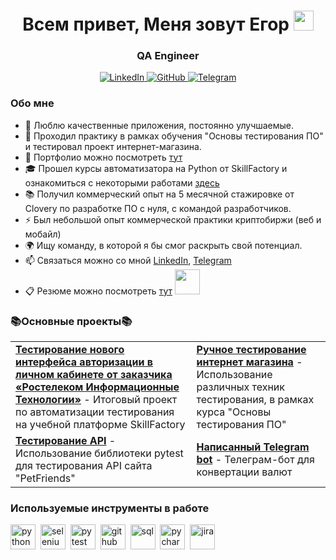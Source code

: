 <div id="header" align="center">
	<h1>Всем привет, Меня зовут Егор
	<img src="https://github.com/blackcater/blackcater/raw/main/images/Hi.gif" height="32"/></h1>
	<h3>QA Engineer</h3>
</div>
<div id="socials" align="center">
	<a href="https://www.linkedin.com/in/egor-felbush-019411267/">
		<img src="https://img.shields.io/badge/LinkedIn-blue?style=for-the-badge&logo=linkedin&logoColor=white" alt="LinkedIn"/>
	</a>
	<a href="https://drive.google.com/file/d/140ljOgqayA_C1w2pFhyAttb1viy2g47u/view?usp=share_link">
		<img src="https://img.shields.io/badge/Resume-black?style=for-the-badge&logo=googledrive&logoColor=white" alt="GitHub"/>
	</a>
	<a href="https://t.me/felbushe">
		<img src="https://img.shields.io/badge/Telegram-blue?style=for-the-badge&logo=telegram&logoColor=white" alt="Telegram"/>
	</a>
</div>

### Обо мне
- 🌱 Люблю качественные приложения, постоянно улучшаемые.
- 📝 Проходил практику в рамках обучения "Основы тестирования ПО" и тестировал проект интернет-магазина.
- 📄 Портфолио можно посмотреть [тут](https://github.com/Felbushe/Portfolio.git)
- 🎓 Прошел курсы автоматизатора на Python от SkillFactory и ознакомиться с некоторыми работами [здесь](https://github.com/Felbushe/SF)
- 📚 Получил коммерческий опыт на 5 месячной стажировке от Clovery по разработке ПО с нуля, с командой разработчиков.
- ⚡️ Был небольшой опыт коммерческой практики криптобиржи (веб и мобайл) 
- 🌍 Ищу команду, в которой я бы смог раскрыть свой потенциал.
- 📫 Связаться можно со мной [LinkedIn](https://www.linkedin.com/in/egor-felbush-019411267/), [Telegram](https://t.me/felbushe)
- 📋 Резюме можно посмотреть [тут](https://drive.google.com/file/d/140ljOgqayA_C1w2pFhyAttb1viy2g47u/view?usp=share_link)
<img src="https://media.giphy.com/media/QmGShkWAWid2hzCqHE/giphy.gif" height="40"/></h2>



### 📚Основные проекты📚
<table>
<tr>
    <td><b><a href="https://github.com/Felbushe/SF/tree/master/Modul28">Тестирование нового интерфейса авторизации в личном кабинете от заказчика «Ростелеком Информационные Технологии»</a></b> - Итоговый проект по автоматизации тестирования на учебной платформе SkillFactory</td>
    <td><b><a href="https://github.com/Felbushe/Portfolio">Ручное тестирование интернет магазина</a></b> - Использование различных техник тестирования, в рамках курса "Основы тестирования ПО"</td>
</tr>
<tr>
    <td><b><a href="https://github.com/Felbushe/Pytest">Тестирование API</a></b> - Использование библиотеки pytest для тестирования API сайта "PetFriends"</td>
    <td><b><a href="https://github.com/Felbushe/TelegramBot">Написанный Telegram bot</a></b> - Телеграм-бот для конвертации валют</td>
</tr>
</table>


### Используемые инструменты в работе
<img src="https://cdn.jsdelivr.net/gh/devicons/devicon/icons/python/python-original.svg" title="python" width="40" height="40"/>&nbsp;
<img src="https://cdn.jsdelivr.net/gh/devicons/devicon/icons/selenium/selenium-original.svg" title="selenium" width="40" height="40"/>&nbsp;
<img src="https://cdn.jsdelivr.net/gh/devicons/devicon/icons/pytest/pytest-original.svg" title="pytest" width="40" height="40"/>&nbsp;
<img src="https://cdn.jsdelivr.net/gh/devicons/devicon/icons/github/github-original.svg" title="github" width="40" height="40"/>&nbsp;
<img src="https://cdn.jsdelivr.net/gh/devicons/devicon/icons/mysql/mysql-original.svg" title="sql" width="40" height="40"/>&nbsp;
<img src="https://cdn.jsdelivr.net/gh/devicons/devicon/icons/pycharm/pycharm-original.svg" title="pycharm" width="40" height="40"/>&nbsp;
<img src="https://cdn.jsdelivr.net/gh/devicons/devicon/icons/jira/jira-plain.svg" title="jira" width="40" height="40"/>&nbsp;

<div align="center">
<img src="https://komarev.com/ghpvc/?username=felbushe&style=plastic-square&color=blue" alt=""/>
</div>

